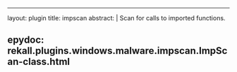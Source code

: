 
---
layout: plugin
title: impscan
abstract: |
    Scan for calls to imported functions.

epydoc: rekall.plugins.windows.malware.impscan.ImpScan-class.html
---
